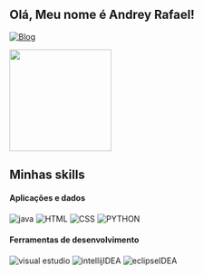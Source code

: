 ## Olá, Meu nome é Andrey Rafael!
[![Blog](https://img.shields.io/badge/LinkedIn-0077B5?style=for-the-badge&logo=linkedin&logoColor=white)](https://www.linkedin.com/in/andrey-rafael-4a8a0b334/)
<div>
  <a href="https://github.com/anuraghazra/github-readme-stats">
    <img height="180px" src="https://github-readme-stats.vercel.app/api?username=AndreyRafael1&show_icons=true&theme=dark" />
  </a>
</div>



## Minhas skills
<h4>Aplicações e dados</h4>
  <div>
    <link rel="stylesheet" type='text/css' href="https://cdn.jsdelivr.net/gh/devicons/devicon@latest/devicon.min.css" />
    <img align="center" alt="java" src="https://img.shields.io/badge/Java-ED8B00?style=for-the-badge&logo=openjdk&logoColor=white" />
    <img align="center" alt="HTML" src="https://img.shields.io/badge/HTML-239120?style=for-the-badge&logo=html5&logoColor=white" />
    <img align="center" alt="CSS" src="https://img.shields.io/badge/CSS-239120?&style=for-the-badge&logo=css3&logoColor=white" />
    <img align="center" alt="PYTHON" scr="https://img.shields.io/badge/Python-3776AB.svg?style=for-the-badge&logo=Python&logoColor=white" />
  </div>
<h4>Ferramentas de desenvolvimento</h4>
  <div>
    <link rel="stylesheet" type='text/css' href="https://cdn.jsdelivr.net/gh/devicons/devicon@latest/devicon.min.css" />
    <img align="center" alt="visual estudio" src="https://img.shields.io/badge/Visual%20Studio%20Code-0078d7.svg?style=for-the-badge&logo=visual-studio-code&logoColor=white" />
    <img align="center" alt="intellijIDEA" src="https://img.shields.io/badge/IntelliJIDEA-000000.svg?style=for-the-badge&logo=intellij-idea&logoColor=white" />
    <img align="center" alt="eclipseIDEA" src="https://img.shields.io/badge/Eclipse-FE7A16.svg?style=for-the-badge&logo=Eclipse&logoColor=white" />
  </div>

